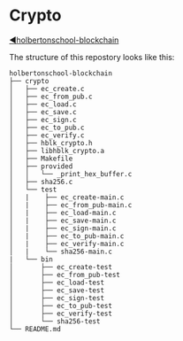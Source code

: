 # Crypto

[:arrow_backward:holbertonschool-blockchain](https://github.com/GabrielAbdul/holbertonschool-blockchain)

The structure of this repostory looks like this:
```
holbertonschool-blockchain
├── crypto
│   ├── ec_create.c
│   ├── ec_from_pub.c
│   ├── ec_load.c
│   ├── ec_save.c
│   ├── ec_sign.c
│   ├── ec_to_pub.c
│   ├── ec_verify.c
│   ├── hblk_crypto.h
│   ├── libhblk_crypto.a
│   ├── Makefile
│   ├── provided
│   │   └── _print_hex_buffer.c
│   ├── sha256.c
│   └── test
│   |    ├── ec_create-main.c
│   |    ├── ec_from_pub-main.c
│   |    ├── ec_load-main.c
│   |    ├── ec_save-main.c
│   |    ├── ec_sign-main.c
│   |    ├── ec_to_pub-main.c
│   |    ├── ec_verify-main.c
│   |    └── sha256-main.c
|   └── bin
│       ├── ec_create-test
│       ├── ec_from_pub-test
│       ├── ec_load-test
│       ├── ec_save-test
│       ├── ec_sign-test
│       ├── ec_to_pub-test
│       ├── ec_verify-test
│       └── sha256-test
└── README.md
```
